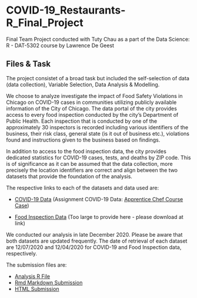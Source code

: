 # COVID-19_Restaurants-R_Final_Project
Final Team Project conducted with Tuty Chau as a part of the Data Science: R - DAT-5302 course by Lawrence De Geest 

## Files & Task
The project consistet of a broad task but included the self-selection of data (data collection), Variable Selection, Data Analysis & Modelling. 

We choose to analyze investigate the impact of Food Safety Violations in Chicago on COVID-19 cases in communities utilizing publicly available information of the City of Chicago. 
The data portal of the city provides access to every food inspection conducted by the city’s Department of Public Health. Each inspection that is conducted by one of the approximately 30 inspectors is recorded including various identifiers of the business, their risk class, general state (is it out of business etc.), violations found and instructions given to the business based on findings. 

In addition to access to the food inspection data, the city provides dedicated statistics for COVID-19 cases, tests, and deaths by ZIP code. This is of significance as it can be assumed that the data collection, more precisely the location identifiers are correct and align between the two datasets that provide the foundation of the analysis. 

The respective links to each of the datasets and data used are:

* [COVID-19 Data](https://data.cityofchicago.org/Health-Human-Services/COVID-19-Cases-Tests-and-Deaths-by-ZIP-Code/yhhz-zm2v) (Assignment COVID-19 Data: [Apprentice Chef Course Case](https://github.com/maxlembke/COVID-19_Restaurants-R_Final_Project/blob/main/COVID-19_Cases__Tests__and_Deaths_by_ZIP_Code.csv))

* [Food Inspection Data](https://data.cityofchicago.org/Health-Human-Services/Food-Inspections/4ijn-s7e5/data) (Too large to provide here - please download at link) 

We conducted our analysis in late December 2020. Please be aware that both datasets are updated frequently. The date of retrieval of each dataset are 12/07/2020 and 12/04/2020 for COVID-19 and Food Inspection data, respectively.

The submission files are: 

* [Analysis R File](https://data.cityofchicago.org/Health-Human-Services/Food-Inspections/4ijn-s7e5/data)
* [Rmd Markdown Submission](https://github.com/maxlembke/COVID-19_Restaurants-R_Final_Project/blob/main/Team1_Final_Project_v2.1.rmd)
* [HTML Submission](https://github.com/maxlembke/COVID-19_Restaurants-R_Final_Project/blob/main/Team1_Final_Project_v2.1.html)
